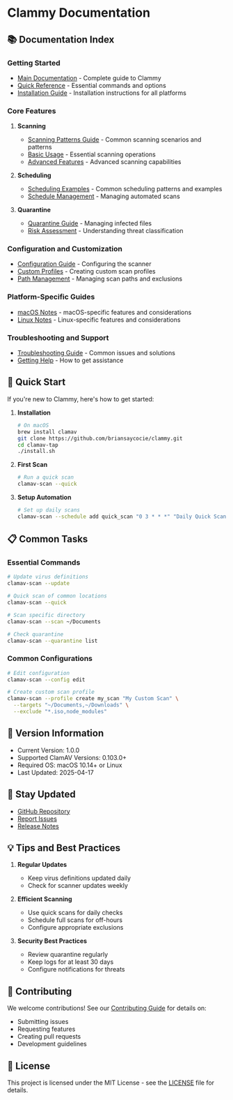 # Clammy Documentation

## 📚 Documentation Index

### Getting Started
- [Main Documentation](README.md) - Complete guide to Clammy
- [Quick Reference](quick-reference.md) - Essential commands and options
- [Installation Guide](README.md#installation) - Installation instructions for all platforms

### Core Features
1. **Scanning**
   - [Scanning Patterns Guide](scanning-patterns.md) - Common scanning scenarios and patterns
   - [Basic Usage](README.md#basic-usage) - Essential scanning operations
   - [Advanced Features](README.md#advanced-features) - Advanced scanning capabilities

2. **Scheduling**
   - [Scheduling Examples](scheduling-examples.md) - Common scheduling patterns and examples
   - [Schedule Management](README.md#scheduling-scans) - Managing automated scans

3. **Quarantine**
   - [Quarantine Guide](quarantine-guide.md) - Managing infected files
   - [Risk Assessment](quarantine-guide.md#understanding-quarantine-classification) - Understanding threat classification

### Configuration and Customization
- [Configuration Guide](README.md#configuration) - Configuring the scanner
- [Custom Profiles](scanning-patterns.md#custom-scanning-tips) - Creating custom scan profiles
- [Path Management](README.md#path-management) - Managing scan paths and exclusions

### Platform-Specific Guides
- [macOS Notes](README.md#macos-notes) - macOS-specific features and considerations
- [Linux Notes](README.md#linux-notes) - Linux-specific features and considerations

### Troubleshooting and Support
- [Troubleshooting Guide](README.md#troubleshooting) - Common issues and solutions
- [Getting Help](README.md#getting-help) - How to get assistance

## 🚀 Quick Start

If you're new to Clammy, here's how to get started:

1. **Installation**
   ```bash
   # On macOS
   brew install clamav
   git clone https://github.com/briansaycocie/clammy.git
   cd clamav-tap
   ./install.sh
   ```

2. **First Scan**
   ```bash
   # Run a quick scan
   clamav-scan --quick
   ```

3. **Setup Automation**
   ```bash
   # Set up daily scans
   clamav-scan --schedule add quick_scan "0 3 * * *" "Daily Quick Scan"
   ```

## 📋 Common Tasks

### Essential Commands
```bash
# Update virus definitions
clamav-scan --update

# Quick scan of common locations
clamav-scan --quick

# Scan specific directory
clamav-scan --scan ~/Documents

# Check quarantine
clamav-scan --quarantine list
```

### Common Configurations
```bash
# Edit configuration
clamav-scan --config edit

# Create custom scan profile
clamav-scan --profile create my_scan "My Custom Scan" \
  --targets "~/Documents,~/Downloads" \
  --exclude "*.iso,node_modules"
```

## 🔄 Version Information

- Current Version: 1.0.0
- Supported ClamAV Versions: 0.103.0+
- Required OS: macOS 10.14+ or Linux
- Last Updated: 2025-04-17

## 📱 Stay Updated

- [GitHub Repository](https://github.com/briansaycocie/clamav-tap)
- [Report Issues](https://github.com/briansaycocie/clamav-tap/issues)
- [Release Notes](https://github.com/briansaycocie/clamav-tap/releases)

## 💡 Tips and Best Practices

1. **Regular Updates**
   - Keep virus definitions updated daily
   - Check for scanner updates weekly

2. **Efficient Scanning**
   - Use quick scans for daily checks
   - Schedule full scans for off-hours
   - Configure appropriate exclusions

3. **Security Best Practices**
   - Review quarantine regularly
   - Keep logs for at least 30 days
   - Configure notifications for threats

## 🤝 Contributing

We welcome contributions! See our [Contributing Guide](https://github.com/briansaycocie/clamav-tap/CONTRIBUTING.md) for details on:
- Submitting issues
- Requesting features
- Creating pull requests
- Development guidelines

## 📃 License

This project is licensed under the MIT License - see the [LICENSE](LICENSE) file for details.

